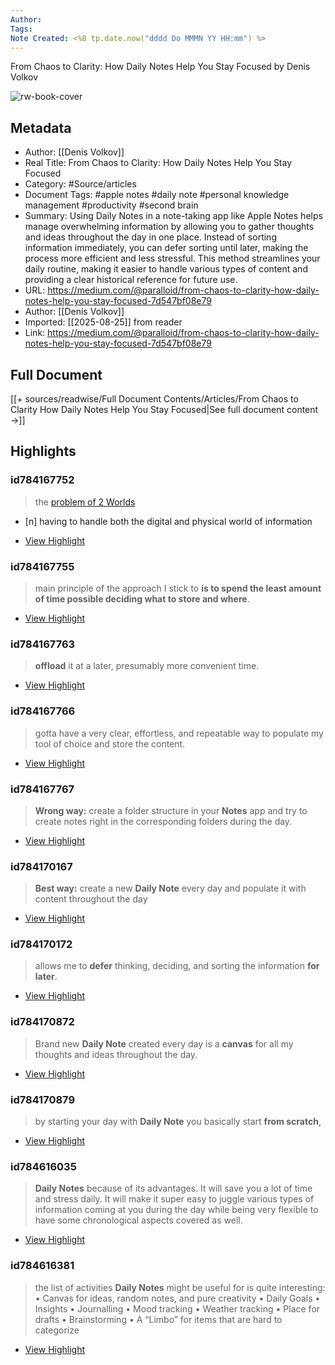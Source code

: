 ```yaml
---
Author: 
Tags:
Note Created: <%8 tp.date.now("dddd Do MMMN YY HH:mm") %>
---
```

From Chaos to Clarity: How Daily Notes Help You Stay Focused by Denis Volkov

![rw-book-cover](https://miro.medium.com/v2/resize:fit:1200/1*pWsBNcH8SeGUHwT6XhpLeA.png)

## Metadata
- Author: [[Denis Volkov]]
- Real Title: From Chaos to Clarity: How Daily Notes Help You Stay Focused
- Category: #Source/articles
- Document Tags:  #apple notes  #daily note  #personal knowledge management  #productivity  #second brain 
- Summary: Using Daily Notes in a note-taking app like Apple Notes helps manage overwhelming information by allowing you to gather thoughts and ideas throughout the day in one place. Instead of sorting information immediately, you can defer sorting until later, making the process more efficient and less stressful. This method streamlines your daily routine, making it easier to handle various types of content and providing a clear historical reference for future use.
- URL: https://medium.com/@paralloid/from-chaos-to-clarity-how-daily-notes-help-you-stay-focused-7d547bf08e79
- Author: [[Denis Volkov]]
- Imported: [[2025-08-25]] from reader
- Link: https://medium.com/@paralloid/from-chaos-to-clarity-how-daily-notes-help-you-stay-focused-7d547bf08e79

## Full Document
[[+ sources/readwise/Full Document Contents/Articles/From Chaos to Clarity How Daily Notes Help You Stay Focused|See full document content →]]

## Highlights
### id784167752

> the [problem of 2 Worlds](https://medium.com/@paralloid/the-problem-of-two-worlds-d7ab894b6c8c)

- [n] having to handle both the digital and physical world of information

 * [View Highlight](https://read.readwise.io/read/01j7fyjkway3hx5tr37jbh8q1f)
### id784167755

> main principle of the approach I stick to **is to spend the least amount of time possible deciding what to store and where**.

 * [View Highlight](https://read.readwise.io/read/01j7fym04gfwvgzs20rxnh5fm5)
### id784167763

> **offload** it at a later, presumably more convenient time.

 * [View Highlight](https://read.readwise.io/read/01j7fymg0wcmyzajnh41zctc1j)
### id784167766

> gotta have a very clear, effortless, and repeatable way to populate my tool of choice and store the content.

 * [View Highlight](https://read.readwise.io/read/01j7fymsrjdqdrav1g5828fxr2)
### id784167767

> **Wrong way:** create a folder structure in your **Notes** app and try to create notes right in the corresponding folders during the day.

 * [View Highlight](https://read.readwise.io/read/01j7fynefrktnyb2ksk7zjz969)
### id784170167

> **Best way:** create a new **Daily Note** every day and populate it with content throughout the day

 * [View Highlight](https://read.readwise.io/read/01j7g9z0y1k9dgcqw4148rr170)
### id784170172

> allows me to **defer** thinking, deciding, and sorting the information **for later**.

 * [View Highlight](https://read.readwise.io/read/01j7g9zd5ta2r9c2zddzt1z1nz)
### id784170872

> Brand new **Daily Note** created every day is a **canvas** for all my thoughts and ideas throughout the day.

 * [View Highlight](https://read.readwise.io/read/01j7ga8rec3d97ae93bkzqfvty)
### id784170879

> by starting your day with **Daily Note** you basically start **from scratch**,

 * [View Highlight](https://read.readwise.io/read/01j7ga92dmk7dc5jekjcv7r7xa)
### id784616035

> **Daily Notes** because of its advantages. It will save you a lot of time and stress daily. It will make it super easy to juggle various types of information coming at you during the day while being very flexible to have some chronological aspects covered as well.

 * [View Highlight](https://read.readwise.io/read/01j7jv234awsmj3zm9we817gxp)
### id784616381

> the list of activities **Daily Notes** might be useful for is quite interesting:
> • Canvas for ideas, random notes, and pure creativity
> • Daily Goals
> • Insights
> • Journalling
> • Mood tracking
> • Weather tracking
> • Place for drafts
> • Brainstorming
> • A “Limbo” for items that are hard to categorize

 * [View Highlight](https://read.readwise.io/read/01j7jv8se8rfpa83w2csef0kkm)
